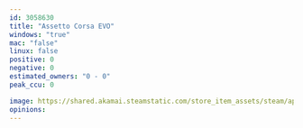 ```yaml
---
id: 3058630
title: "Assetto Corsa EVO"
windows: "true"
mac: "false"
linux: false
positive: 0
negative: 0
estimated_owners: "0 - 0"
peak_ccu: 0

image: https://shared.akamai.steamstatic.com/store_item_assets/steam/apps/3058630/header.jpg?t=1721725925
opinions:
---
```

